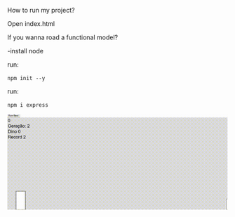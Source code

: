 How to run my project?

Open index.html

If you wanna road a functional model?

-install node

run: 

    npm init --y

run: 

    npm i express

![me](https://github.com/jonorex/dino_game_AI_genetic_algorithm/blob/main/dino_game.gif)
